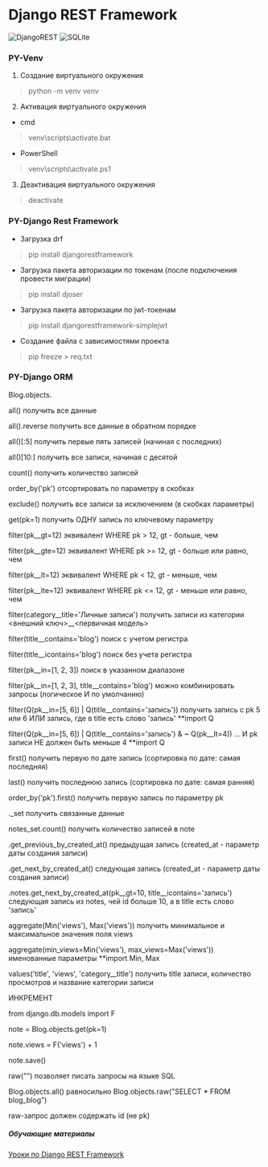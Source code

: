 # Django REST Framework

![DjangoREST](https://img.shields.io/badge/DJANGO-REST-ff1709?style=for-the-badge&logo=django&logoColor=white&color=ff1709&labelColor=gray)
![SQLite](https://img.shields.io/badge/sqlite-%2307405e.svg?style=for-the-badge&logo=sqlite&logoColor=white)

### PY-Venv

1.  Создание виртуального окружения
>python -m venv venv

2.  Активация виртуального окружения
* cmd
>venv\scripts\activate.bat

* PowerShell
>venv\scripts\activate.ps1

3.  Деактивация виртуального окружения
>deactivate

### PY-Django Rest Framework

* Загрузка drf
>pip install djangorestframework

* Загрузка пакета авторизации по токенам (после подключения провести миграции)
>pip install djoser

* Загрузка пакета авторизации по jwt-токенам
>pip install djangorestframework-simplejwt

* Создание файла с зависимостями проекта
>pip freeze > req.txt

### PY-Django ORM

Blog.objects.

all()   получить все данные

all().reverse   получить все данные в обратном порядке

all()[:5]   получить первые пять записей (начиная с последних)

all()[10:]    получить все записи, начиная с десятой



count()   получить количество записей

order_by('pk')    отсортировать по параметру в скобках

exclude()   получить все записи за исключением (в скобках параметры)

get(pk=1)   получить ОДНУ запись по ключевому параметру



filter(pk__gt=12)   эквивалент WHERE pk > 12, gt - больше, чем

filter(pk__gte=12)    эквивалент WHERE pk >= 12, gt - больше или равно, чем

filter(pk__lt=12)   эквивалент WHERE pk < 12, gt - меньше, чем

filter(pk__lte=12)    эквивалент WHERE pk <= 12, gt - меньше или равно, чем

filter(category__title='Личные записи')   получить записи из категории <внешний ключ>__<первичная модель>



filter(title__contains='blog')    поиск с учетом регистра

filter(title__icontains='blog')   поиск без учета регистра


filter(pk__in=[1, 2, 3])    поиск в указанном диапазоне

filter(pk__in=[1, 2, 3], title__contains='blog')    можно комбинировать запросы (логическое И по умолчанию)

filter(Q(pk__in=[5, 6]) | Q(title__contains='запись'))    получить запись с pk 5 или 6 ИЛИ запись, где в title есть слово 'запись' **import Q

filter(Q(pk__in=[5, 6]) | Q(title__contains='запись') & ~ Q(pk__lt=4))    ... И pk записи НЕ должен быть меньше 4 **import Q



first()   получить первую по дате запись (сортировка по дате: самая последняя)

last()    получить последнюю запись (сортировка по дате: самая ранняя)

order_by('pk').first()    получить первую запись по параметру pk



._set   получить связанные данные

notes_set.count()   получить количество записей в note

.get_previous_by_created_at()   предыдущая запись (created_at - параметр даты создания записи)

.get_next_by_created_at()   следующая запись (created_at - параметр даты создания записи)

.notes.get_next_by_created_at(pk__gt=10, title__icontains='запись')   следующая запись из notes, чей id больше 10, а в title есть слово 'запись'


aggregate(Min('views'), Max('views'))   получить минимальное и максимальное значения поля views

aggregate(min_views=Min('views'), max_views=Max('views'))   именованные параметры **import Min, Max


values('title', 'views', 'category__title')   получить title записи, количество просмотров и название категории записи


ИНКРЕМЕНТ

from django.db.models import F

note = Blog.objects.get(pk=1)

note.views = F('views') + 1

note.save()


raw("")   позволяет писать запросы на языке SQL

Blog.objects.all() равносильно Blog.objects.raw("SELECT * FROM blog_blog")

raw-запрос должен содержать id (не pk)

##### Обучающие материалы
[Уроки по Django REST Framework](https://www.youtube.com/playlist?list=PLA0M1Bcd0w8xZA3Kl1fYmOH_MfLpiYMRs)
